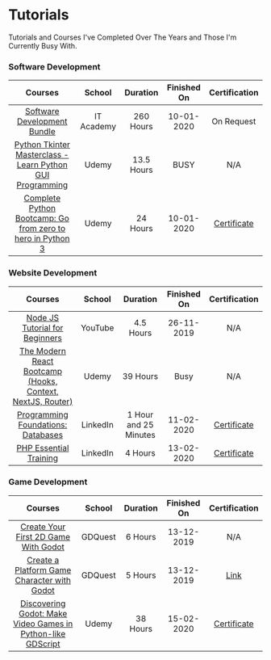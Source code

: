# Tutorials
Tutorials and Courses I've Completed Over The Years and Those I'm Currently Busy With.

### Software Development
Courses | School | Duration | Finished On | Certification
:--: | :--: | :--: | :--: | :--:
[Software Development Bundle](http://www.it-academy.co.za/software-development-bundle.asp) | IT Academy | 260 Hours | 10-01-2020 | On Request
[Python Tkinter Masterclass - Learn Python GUI Programming](https://www.udemy.com/course/python-tkinter-masterclass/) | Udemy | 13.5 Hours | BUSY | N/A
[Complete Python Bootcamp: Go from zero to hero in Python 3](https://www.udemy.com/course/complete-python-bootcamp/) | Udemy | 24 Hours | 10-01-2020 | [Certificate](https://udemy-certificate.s3.amazonaws.com/image/UC-9bedfae3-89e6-40c6-87bd-57b478b97fa1.jpg)


### Website Development
Courses | School | Duration | Finished On | Certification
:--: | :--: | :--: | :--: | :--:
[Node JS Tutorial for Beginners](https://www.youtube.com/playlist?list=PL4cUxeGkcC9gcy9lrvMJ75z9maRw4byYp) | YouTube | 4.5 Hours | 26-11-2019 | N/A
[The Modern React Bootcamp (Hooks, Context, NextJS, Router)](https://www.udemy.com/course/modern-react-bootcamp/) | Udemy | 39 Hours | Busy | N/A
[Programming Foundations: Databases](https://www.linkedin.com/learning/programming-foundations-databases-2/) | LinkedIn | 1 Hour and 25 Minutes | 11-02-2020 | [Certificate](https://drive.google.com/open?id=1iZKYKVg_rEy_E_UWY6gGUf6nduEu22WN)
[PHP Essential Training](https://www.linkedin.com/learning/php-essential-training-2) | LinkedIn | 4 Hours | 13-02-2020 | [Certificate](https://drive.google.com/open?id=1VeAi5n9GUkWGk4JezO-fZKaLi2bV-54X)

### Game Development
Courses | School | Duration | Finished On | Certification
:--: | :--: | :--: | :--: | :--:
[Create Your First 2D Game With Godot](https://gdquest.mavenseed.com/courses/create-your-first-2d-game-with-godot-extended-edition) | GDQuest | 6 Hours | 13-12-2019 | N/A
[Create a Platform Game Character with Godot](https://gdquest.mavenseed.com/courses/code-a-professional-platform-game-character-with-godot) | GDQuest | 5 Hours  | 13-12-2019 |[Link](https://github.com/bitVivAZ/completed-tutorials/tree/master/Game%20Dev/Godot%20Engine/GDQuest/Create%20a%20Platform%20Game%20Character%20with%20Godot) | N/A
[Discovering Godot: Make Video Games in Python-like GDScript](https://www.udemy.com/course/godot/) | Udemy | 38 Hours | 15-02-2020 | [Certificate](https://udemy-certificate.s3.amazonaws.com/image/UC-10GQDWFP.jpg)
